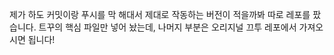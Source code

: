 제가 하도 커밋이랑 푸시를 막 해대서 제대로 작동하는 버전이 적을까봐 따로 레포를 팠습니다.
트꾸의 핵심 파일만 넣어 놨는데, 나머지 부분은 오리지널 끄투 레포에서 가져오시면 됩니다!